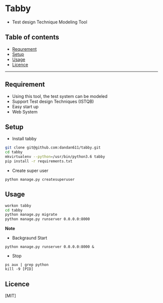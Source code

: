 # Tabby
* Test design Technique Modeling Tool

## Table of contents

* [Requrement](#Requrement)
* [Setup](#Setup)
* [Usage](#Usage)
* [Licence](#License)

---

## Requirement

* Using this tool, the test system can be modeled
* Support Test design Techniques (ISTQB)
* Easy start up
* Web System

## Setup

* Install tabby
```bash
git clone git@github.com:dandan611/tabby.git
cd tabby
mkvirtualenv --python=/usr/bin/python3.6 tabby
pip install -r requirements.txt
```

* Create super user

```
python manage.py createsuperuser
```

## Usage

```bash
workon tabby
cd tabby
python manage.py migrate
python manage.py runserver 0.0.0.0:8000
```

>>>
**Note**  

* Backgraund Start

```
python manage.py runserver 0.0.0.0:8000 &
```

* Stop

```
ps aux | grep python
kill -9 [PID]
```
>>>

## Licence
[MIT]
